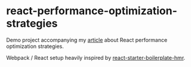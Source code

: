 # react-performance-optimization-strategies

Demo project accompanying my [article](https://blog.logrocket.com/guide-performance-optimization-webpack/) about React performance optimization strategies.

Webpack / React setup heavily inspired by [react-starter-boilerplate-hmr](https://github.com/esausilva/react-starter-boilerplate-hmr.git).

